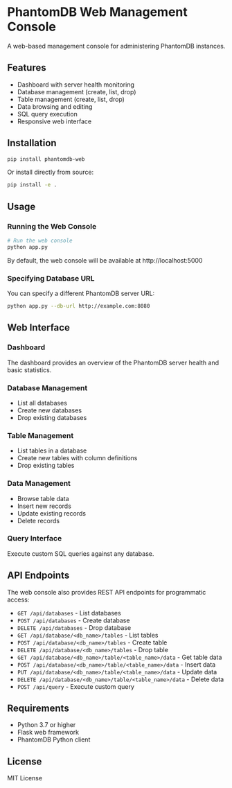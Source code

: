 # PhantomDB Web Management Console

A web-based management console for administering PhantomDB instances.

## Features

- Dashboard with server health monitoring
- Database management (create, list, drop)
- Table management (create, list, drop)
- Data browsing and editing
- SQL query execution
- Responsive web interface

## Installation

```bash
pip install phantomdb-web
```

Or install directly from source:

```bash
pip install -e .
```

## Usage

### Running the Web Console

```bash
# Run the web console
python app.py
```

By default, the web console will be available at http://localhost:5000

### Specifying Database URL

You can specify a different PhantomDB server URL:

```bash
python app.py --db-url http://example.com:8080
```

## Web Interface

### Dashboard

The dashboard provides an overview of the PhantomDB server health and basic statistics.

### Database Management

- List all databases
- Create new databases
- Drop existing databases

### Table Management

- List tables in a database
- Create new tables with column definitions
- Drop existing tables

### Data Management

- Browse table data
- Insert new records
- Update existing records
- Delete records

### Query Interface

Execute custom SQL queries against any database.

## API Endpoints

The web console also provides REST API endpoints for programmatic access:

- `GET /api/databases` - List databases
- `POST /api/databases` - Create database
- `DELETE /api/databases` - Drop database
- `GET /api/database/<db_name>/tables` - List tables
- `POST /api/database/<db_name>/tables` - Create table
- `DELETE /api/database/<db_name>/tables` - Drop table
- `GET /api/database/<db_name>/table/<table_name>/data` - Get table data
- `POST /api/database/<db_name>/table/<table_name>/data` - Insert data
- `PUT /api/database/<db_name>/table/<table_name>/data` - Update data
- `DELETE /api/database/<db_name>/table/<table_name>/data` - Delete data
- `POST /api/query` - Execute custom query

## Requirements

- Python 3.7 or higher
- Flask web framework
- PhantomDB Python client

## License

MIT License